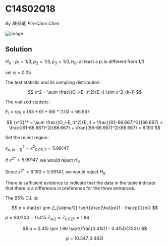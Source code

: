 # C14S02Q18
*By 陳品臻, Pin-Chen Chen*

![image](https://github.com/user-attachments/assets/9dcf4fea-64a4-4b0b-bc40-a146ecd8f3d3)

## Solution

$H_0: p_1 = 1/3,p_2 = 1/3,p_3 = 1/3, H_a:$ at least a $p_i$ is different from $1/3$

set $\alpha=0.05$

The test statistic and its sampling distribution:

$$
x^2 = \sum \frac{(O_i-E_i)^2}{E_i} \sim x^2_{k-1}
$$

The realized statistic:

$E_i = np_i = (83+61+56)*(1/3) = 66.667$

$$
{x^2}^* = \sum \frac{(O_i-E_i)^2}{E_i} = \frac{(83-66.667)^2}{66.667} + \frac{(61-66.667)^2}{66.667} + \frac{(56-66.667)^2}{66.667} = 6.190
$$

Set the reject region:

$x^2_{\alpha,(k-1)}={x^2}_{0.05,2}=5.99147$

if ${x^2}^*>5.99147$, we would reject $H_0$

Since ${x^2}^*= 6.190 > 5.99147$, we would reject $H_0$.

There is sufficient evidence to indicate that the data in the table indicate that there is a difference in preference for the three entrances.

The 95% C.I. is:

$$
p = \hat{p} \pm Z_{\alpha/2} \sqrt{\frac{\hat{p}(1 - \hat{p})}{n}}
$$

$\hat{p} = 83/200 = 0.415$
$Z_{\alpha/2} = Z_{0.025} = 1.96$

$$
p = 0.415 \pm 1.96 \sqrt{\frac{0.415(1 - 0.415)}{200}}
$$

$$
p = (0.347, 0.483)
$$
